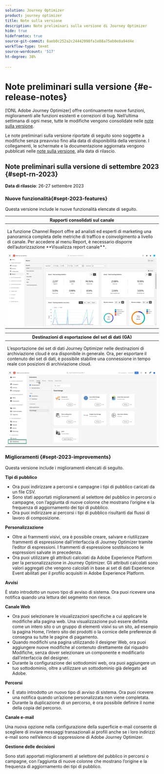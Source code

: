 ```yaml
---
solution: Journey Optimizer
product: journey optimizer
title: Note sulla versione
description: Note preliminari sulla versione di Journey Optimizer
hide: true
hidefromtoc: true
source-git-commit: 8aeb0c252a2c24442098fa1e88a75eb0e0a94d4e
workflow-type: tm+mt
source-wordcount: '517'
ht-degree: 38%

---
```


# Note preliminari sulla versione {#e-release-notes}

[!DNL Adobe Journey Optimizer] offre continuamente nuove funzioni, miglioramenti alle funzioni esistenti e correzioni di bug. Nell’ultima settimana di ogni mese, tutte le modifiche vengono consolidate nelle [note sulla versione](release-notes.md).

Le note preliminari sulla versione riportate di seguito sono soggette a modifiche senza preavviso fino alla data di disponibilità della versione. I collegamenti, le schermate e la documentazione aggiornata vengono pubblicati nelle [note sulla versione](release-notes.md), alla data di rilascio.

## Note preliminari sulla versione di settembre 2023 {#sept-rn-2023}

**Data di rilascio**: 26-27 settembre 2023

### Nuove funzionalità{#sept-2023-features}

Questa versione include le nuove funzionalità elencate di seguito.

<table>
<thead>
<tr>
<th><strong>Rapporti consolidati sul canale</strong><br/></th>
</tr>
</thead>
<tbody>
<tr>
<td>
<p>La funzione Channel Report offre ad analisti ed esperti di marketing una panoramica completa delle metriche di traffico e coinvolgimento a livello di canale. Per accedere al menu Report, è necessario disporre dell’autorizzazione **Visualizza report canale**.</p>
<img src="assets/channel-reports.png"/>
<!--p>For more information, refer to the <a href="../in-app/get-started-in-app.md">detailed documentation</a>.</p-->
</tr>
</tbody>
</table>


<table>
<thead>
<tr>
<th><strong>Destinazioni di esportazione del set di dati (GA)</strong><br/></th>
</tr>
</thead>
<tbody>
<tr>
<td>
<p>L’esportazione dei set di dati Journey Optimizer nelle destinazioni di archiviazione cloud è ora disponibile in generale. Ora, per esportare il contenuto dei set di dati, è possibile stabilire una connessione in tempo reale con posizioni di archiviazione cloud.</p>
<img src="../data/assets/dataset-export-setup.png">
<!--p>For more information, refer to the <a href="../audience/get-started-audience-orchestration.md">detailed documentation</a>.</p-->
</td>
</tr>
</tbody>
</table>


### Miglioramenti {#sept-2023-improvements}

Questa versione include i miglioramenti elencati di seguito.

**Tipi di pubblico**

* Ora puoi indirizzare a percorsi e campagne i tipi di pubblico caricati da un file CSV.
* Sono stati apportati miglioramenti al selettore del pubblico in percorsi o campagne, con l’aggiunta di nuove colonne che mostrano l’origine e la frequenza di aggiornamento dei tipi di pubblico.
* Ora puoi indirizzare ai percorsi i tipi di pubblico risultanti dai flussi di lavoro di composizione.

**Personalizzazione**

* Oltre ai frammenti visivi, ora è possibile creare, salvare e riutilizzare frammenti di espressione dall’interfaccia di Journey Optimizer tramite l’editor di espressioni. I frammenti di espressione sostituiscono le espressioni salvate in precedenza.
* Ora puoi utilizzare gli attributi calcolati da Adobe Experience Platform per la personalizzazione in Journey Optimizer. Gli attributi calcolati sono valori aggregati che vengono calcolati in base ai set di dati Experience Event abilitati per il profilo acquisiti in Adobe Experience Platform.

**Avvisi**

È stato introdotto un nuovo tipo di avviso di sistema. Ora puoi ricevere una notifica quando una lettura del segmento non riesce.

**Canale Web**

* Ora puoi selezionare le visualizzazioni specifiche a cui applicare le modifiche alla pagina web. Una visualizzazione può essere definita come un intero sito o un gruppo di elementi visivi su un sito, ad esempio la pagina Home, l’intero sito dei prodotti o la cornice delle preferenze di consegna su tutte le pagine di pagamento.
* Quando modifichi una pagina utilizzando il designer Web, ora puoi aggiungere nuove modifiche al contenuto direttamente dal riquadro Modifiche, senza dover selezionare un componente e modificarlo dall’interfaccia del designer.
* Durante la configurazione dei sottodomini web, ora puoi aggiungere un tuo sottodominio, oltre a utilizzare un sottodominio già delegato ad Adobe.

**Percorsi**

* È stato introdotto un nuovo tipo di avviso di sistema. Ora puoi ricevere una notifica quando un’azione personalizzata non viene completata.
* Durante la duplicazione di un percorso, è ora possibile definire il nome della copia del percorso.


**Canale e-mail**

Una nuova opzione nella configurazione della superficie e-mail consente di scegliere di inviare messaggi transazionali ai profili anche se i loro indirizzi e-mail sono nell’elenco di soppressione di Adobe Journey Optimizer.

**Gestione delle decisioni**

Sono stati apportati miglioramenti al selettore del pubblico in percorsi o campagne, con l’aggiunta di nuove colonne che mostrano l’origine e la frequenza di aggiornamento dei tipi di pubblico.